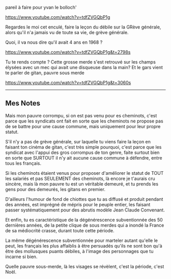 pareil à faire pour yvan le bolloch'


https://www.youtube.com/watch?v=tdfZVGQbP1g

Regardes le moi cet enculé, faire la leçon du débile sur la GRève générale, alors qu'il n'a jamais vu de toute sa vie, de grève générale.

Quoi, il va nous dire qu'il avait 4 ans en 1968 ?

https://www.youtube.com/watch?v=tdfZVGQbP1g&t=2798s


Tu te rends compte ? Cette grosse merde s'est retrouvé sur les champs élysées avec un mec qui avait une disqueuse dans la main? Et le gars vient te parler de gitan, pauvre sous merde

https://www.youtube.com/watch?v=tdfZVGQbP1g&t=3060s

---

## Mes Notes

Mais mon pauvre corrompu, si on est pas venu pour es cheminots, c'est parce que les syndicats ont fait en sorte que les cheminots ne propose pas de se battre pour une cause commune, mais uniquement pour leur propre statut.

S'il n'y a pas de grève générale, sur laquelle tu viens faire la leçon en faisant ton cinéma de gitan, c'est très simple pourquoi, c'est parce que les syndicat avec l'appui des gros corrompus de ton genre, faite surtout bien en sorte que SURTOUT il n'y ait aucune cause commune à défendre, entre tous les français.

Si les cheminots étaient venus pour proposer d'améliorer le statut de TOUT les salariés et pas SEULEMENT des cheminots, là encore je t'aurais cru sincère, mais là mon pauvre tu est un véritable demeuré, et tu prends les gens pour des demeurés, les gitans en premier.

D'ailleurs l'humour de fond de chiottes que tu as diffusé et produit pendant des années, est imprégné de mépris pour le peuple entier, les faisant passer systématiquement pour des abrutis modèle Jean Claude Convenant. 

Et enfin, tu es caractéristique de la dégénérescence subventionnée des 50 dernières années, de la petite clique de sous merdes qui a inondé la France de sa médiocrité crasse, durant toute cette période.

La même dégénérescence subventionnée pour marteler autant qu'elle le peut, les français les plus affaiblis à être persuadés qu'ils ne sont bon qu'à être des mollusques puants débiles, à l'image des personnages que tu incarne si bien.

Quelle pauvre sous-merde, là les visages se révèlent, c'est la période, c'est Noël.